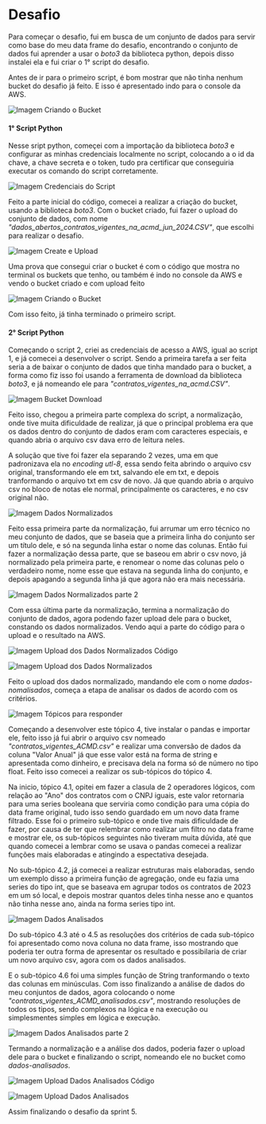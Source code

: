 # Desafio

Para começar o desafio, fui em busca de um conjunto de dados para servir como base do meu data frame do desafio, encontrando o conjunto de dados fui aprender a usar o *boto3* da biblioteca python, depois disso instalei ela e fui criar o 1° script do desafio.

Antes de ir para o primeiro script, é bom mostrar que não tinha nenhum bucket do desafio já feito. E isso é apresentado indo para o console da AWS.


![Imagem Criando o Bucket](../evidencias/bucketAntes.png)


#### 1° Script Python

Nesse sript python, começei com a importação da biblioteca *boto3* e configurar as minhas credenciais localmente no script, colocando a o id da chave, a chave secreta e o token, tudo pra certificar que conseguiria executar os comando do script corretamente.


![Imagem Credenciais do Script](../evidencias/credenciaisScript.png)


Feito a parte inicial do código, comecei a realizar a criação do bucket, usando a biblioteca *boto3*. Com o bucket criado, fui fazer o upload do conjunto de dados, com nome *"dados_abertos_contratos_vigentes_na_acmd_jun_2024.CSV"*, que escolhi para realizar o desafio. 


![Imagem Create e Upload](../evidencias/bucketCodigo.png)


Uma prova que consegui criar o bucket é com o código que mostra no terminal os buckets que tenho, ou também é indo no console da AWS e vendo o bucket criado e com upload feito


![Imagem Criando o Bucket](../evidencias/bucketNovo.png)


Com isso feito, já tinha terminado o primeiro script.  

#### 2° Script Python
Começando o script 2, criei as credenciais de acesso a AWS, igual ao script 1, e já comecei a desenvolver o script. Sendo a primeira tarefa a ser feita seria a de baixar o conjunto de dados que tinha mandado para o bucket, a forma como fiz isso foi usando a ferramenta de download da biblioteca *boto3*, e já nomeando ele para *"contratos_vigentes_na_acmd.CSV"*.


![Imagem Bucket Download](../evidencias/bucketDownload.png)


Feito isso, chegou a primeira parte complexa do script, a normalização, onde tive muita dificuldade de realizar, já que o principal problema era que os dados dentro do conjunto de dados eram com caracteres especiais, e quando abria o arquivo csv dava erro de leitura neles. 

A solução que tive foi fazer ela separando 2 vezes, uma em que padronizava ela no *encoding utl-8*, essa sendo feita abrindo o arquivo csv original, transformando ele em txt, salvando ele em txt, e depois tranformando o arquivo txt em csv de novo. Já que quando abria o arquivo csv no bloco de notas ele normal, principalmente os caracteres, e no csv original não.


![Imagem Dados Normalizados](../evidencias/dfNomalizacao1.png)


Feito essa primeira parte da normalização, fui arrumar um erro técnico no meu conjunto de dados, que se baseia que a primeira linha do conjunto ser um título dele, e só na segunda linha estar o nome das colunas. Então fui fazer a normalização dessa parte, que se baseou em abrir o csv novo, já normalizado pela primeira parte, e renomear o nome das colunas pelo o verdadeiro nome, nome esse que estava na segunda linha do conjunto, e depois apagando a segunda linha já que agora não era mais necessária.



![Imagem Dados Normalizados parte 2](../evidencias/dfNomalizacao2.png)


Com essa última parte da normalização, termina a normalização do conjunto de dados, agora podendo fazer upload dele para o bucket, constando os dados normalizados. Vendo aqui a parte do código para o upload e o resultado na AWS.


![Imagem Upload dos Dados Normalizados Código](../evidencias/uploadDadosNomalCodigo.png)


![Imagem Upload dos Dados Normalizados](../evidencias/uploadDadosNomalizados.png)


Feito o upload dos dados normalizado, mandando ele com o nome *dados-nomalisados*, começa a etapa de analisar os dados de acordo com os critérios.


![Imagem Tópicos para responder](../evidencias/topicosAnalisar.png)


Começando a desenvolver este tópico 4, tive instalar o pandas e importar ele, feito isso já fui abrir o arquivo csv nomeado *"contratos_vigentes_ACMD.csv"* e realizar uma conversão de dados da coluna "Valor Anual" já que esse valor está na forma de string e apresentada como dinheiro, e precisava dela na forma só de número no tipo float. Feito isso comecei a realizar os sub-tópicos do tópico 4.

Na inicio, tópico 4.1, opitei em fazer a clasula de 2 operadores lógicos, com relação ao "Ano" dos contratos com o CNPJ iguais, este valor retornaria para uma series booleana que serviria como condição para uma cópia do data frame original, tudo isso sendo guardado em um novo data frame filtrado. Esse foi o primeiro sub-tópico e onde tive mais dificuldade de fazer, por causa de ter que relembrar como realizar um filtro no data frame e mostrar ele, os sub-tópicos seguintes não tiveram muita dúvida, até que quando comecei a lembrar como se usava o pandas comecei a realizar funções mais elaboradas e atingindo a espectativa desejada.

No sub-tópico 4.2, já comecei a realizar estruturas mais elaboradas, sendo um exemplo disso a primeira função de agregação, onde eu fazia uma series do tipo int, que se baseava em agrupar todos os contratos de 2023 em um só local, e depois mostrar quantos deles tinha nesse ano e quantos não tinha nesse ano, ainda na forma series tipo int.


![Imagem Dados Analisados](../evidencias/dadosAnalisados.png)


Do sub-tópico 4.3 até o 4.5 as resoluções dos critérios de cada sub-tópico foi apresentado como nova coluna no data frame, isso mostrando que poderia ter outra forma de apresentar os resultado e possibilaria de criar um novo arquivo csv, agora com os dados analisados.


E o sub-tópico 4.6 foi uma simples função de String tranformando o texto das colunas em minúsculas. Com isso finalizando a análise de dados do meu conjuntos de dados, agora colocando o nome *"contratos_vigentes_ACMD_analisados.csv"*, mostrando resoluções de todos os tipos, sendo complexos na lógica e na execução ou simplesmentes simples em lógica e execução.


![Imagem Dados Analisados parte 2](../evidencias/dadosAnalisados2.png)


Termando a normalização e a análise dos dados, poderia fazer o upload dele para o bucket e finalizando o script, nomeando ele no bucket como *dados-analisados*.


![Imagem Upload Dados Analisados Código](../evidencias/uploadDadosAnalisadosCodigo.png)


![Imagem Upload Dados Analisados](../evidencias/uploadDadosAnalisados.png)


Assim finalizando o desafio da sprint 5.